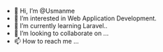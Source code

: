 - 👋 Hi, I’m @Usmanme
- 👀 I’m interested in Web Application Development.
- 🌱 I’m currently learning Laravel..
- 💞️ I’m looking to collaborate on ...
- 📫 How to reach me ...

<!---
Usmanme/Usmanme is a ✨ special ✨ repository because its `README.md` (this file) appears on your GitHub profile.
You can click the Preview link to take a look at your changes.
--->
